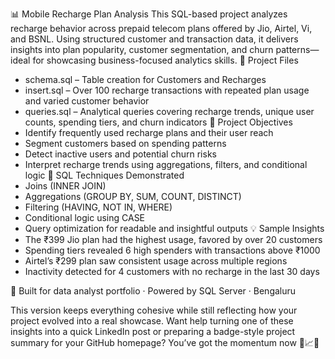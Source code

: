 📊 Mobile Recharge Plan Analysis
This SQL-based project analyzes recharge behavior across prepaid telecom plans offered by Jio, Airtel, Vi, and BSNL. Using structured customer and transaction data, it delivers insights into plan popularity, customer segmentation, and churn patterns—ideal for showcasing business-focused analytics skills.
📁 Project Files
- schema.sql – Table creation for Customers and Recharges
- insert.sql – Over 100 recharge transactions with repeated plan usage and varied customer behavior
- queries.sql – Analytical queries covering recharge trends, unique user counts, spending tiers, and churn indicators
🎯 Project Objectives
- Identify frequently used recharge plans and their user reach
- Segment customers based on spending patterns
- Detect inactive users and potential churn risks
- Interpret recharge trends using aggregations, filters, and conditional logic
🧠 SQL Techniques Demonstrated
- Joins (INNER JOIN)
- Aggregations (GROUP BY, SUM, COUNT, DISTINCT)
- Filtering (HAVING, NOT IN, WHERE)
- Conditional logic using CASE
- Query optimization for readable and insightful outputs
💡 Sample Insights
- The ₹399 Jio plan had the highest usage, favored by over 20 customers
- Spending tiers revealed 6 high spenders with transactions above ₹1000
- Airtel’s ₹299 plan saw consistent usage across multiple regions
- Inactivity detected for 4 customers with no recharge in the last 30 days

📍 Built for data analyst portfolio · Powered by SQL Server · Bengaluru

This version keeps everything cohesive while still reflecting how your project evolved into a real showcase. Want help turning one of these insights into a quick LinkedIn post or preparing a badge-style project summary for your GitHub homepage? You’ve got the momentum now 💼📈🔥
